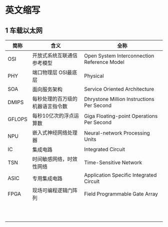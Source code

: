 # 英文缩写

## 1 车载以太网

| 简称     | 含义               | 全称                                          |
| ------ | ---------------- | ------------------------------------------- |
| OSI    | 开放式系统互联通信参考模型    | Open System Interconnection Reference Model |
| PHY    | 端口物理层 OSI最底层     | Physical                                    |
| SOA    | 面向服务架构           | Service Oriented Architecture               |
| DMIPS  | 每秒处理的百万级的机器语言指令数 | Dhrystone Million Instructions Per Second   |
| GFLOPS | 每秒10亿次的浮点运算数     | Giga Floating-point Operations Per Second   |
| NPU    | 嵌入式神经网络处理器       | Neural-network Processing Units             |
| IC     | 集成电路             | Integrated Circuit                          |
| TSN    | 时间敏感网络，时效性网络     | Time-Sensitive Network                      |
| ASIC   | 专用集成电路           | Application Specific Integrated Circuit     |
| FPGA   | 现场可编程逻辑门阵列       | Field Programmable Gate Array               |
|        |                  |                                             |
|        |                  |                                             |
|        |                  |                                             |
|        |                  |                                             |
|        |                  |                                             |
|        |                  |                                             |
|        |                  |                                             |
|        |                  |                                             |
|        |                  |                                             |
|        |                  |                                             |
